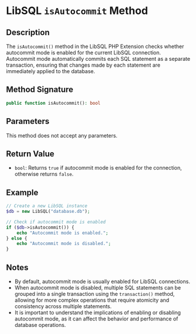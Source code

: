 # LibSQL `isAutocommit` Method

## Description

The `isAutocommit()` method in the LibSQL PHP Extension checks whether autocommit mode is enabled for the current LibSQL connection. Autocommit mode automatically commits each SQL statement as a separate transaction, ensuring that changes made by each statement are immediately applied to the database.

## Method Signature

```php
public function isAutocommit(): bool
```

## Parameters

This method does not accept any parameters.

## Return Value

- `bool`: Returns `true` if autocommit mode is enabled for the connection, otherwise returns `false`.

## Example

```php
// Create a new LibSQL instance
$db = new LibSQL("database.db");

// Check if autocommit mode is enabled
if ($db->isAutocommit()) {
    echo "Autocommit mode is enabled.";
} else {
    echo "Autocommit mode is disabled.";
}
```

## Notes

- By default, autocommit mode is usually enabled for LibSQL connections.
- When autocommit mode is disabled, multiple SQL statements can be grouped into a single transaction using the `transaction()` method, allowing for more complex operations that require atomicity and consistency across multiple statements.
- It is important to understand the implications of enabling or disabling autocommit mode, as it can affect the behavior and performance of database operations.
